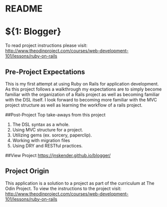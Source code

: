 # README

# ${1: Blogger}
To read project instructions please visit:
http://www.theodinproject.com/courses/web-development-101/lessons/ruby-on-rails

## Pre-Project Expectations
This is my first attempt at using Ruby on Rails for application development. As this project follows a walkthrough my expectations are to simply become familiar with the organization of a Rails project as well as becoming familiar with the DSL itself. I look forward to becoming more familiar with the MVC project structure as well as learning the workflow of a rails project.

##Post-Project
Top take-aways from this project
1. The DSL syntax as a whole.
2. Using MVC structure for a project.
3. Utilizing gems (ex. sorcery, paperclip).
4. Working with migration files
5. Using DRY and RESTful practices.

##View Project
https://jnskender.github.io/blogger/

## Project Origin
This application is a solution to a project as part of the curriculum at The Odin Project. To view the instructions to the project visit: http://www.theodinproject.com/courses/web-development-101/lessons/ruby-on-rails
